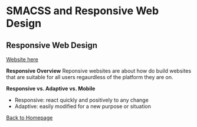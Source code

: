# SMACSS and Responsive Web Design

## Responsive Web Design

[Website here](https://learn.shayhowe.com/advanced-html-css/responsive-web-design/)

**Responsive Overview**
Reponsive websites are about how do build websites that are suitable for all users regaurdless of the platform they are on.

**Responsive vs. Adaptive vs. Mobile**

- Responsive: react quickly and positively to any change
- Adaptive: easily modified for a new purpose or situation

[Back to Homepage](https://ashcaz.github.io/reading-notes)